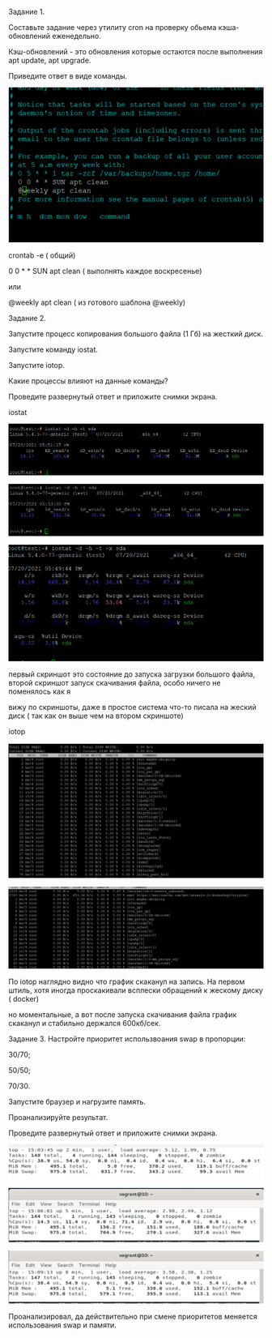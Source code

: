 Задание 1.

Составьте задание через утилиту cron на проверку обьема кэша-обновлений еженедельно.

Кэш-обновлений - это обновления которые остаются после выполнения apt update, apt upgrade.

Приведите ответ в виде команды.

![alt tag](https://github.com/avo1yanskiy/slin-homeworks/blob/main/image/3.6/Screenshot_2.png "cron")

crontab -e ( общий)

0 0 * * SUN apt clean ( выполнять каждое воскресенье)

или 

@weekly apt clean ( из готового шаблона @weekly)

Задание 2.

Запустите процесс копирования большого файла (1 Гб) на жесткий диск.

Запустите команду iostat.

Запустите iotop.

Какие процессы влияют на данные команды?

Проведите развернутый ответ и приложите снимки экрана.

iostat

![alt tag](https://github.com/avo1yanskiy/slin-homeworks/blob/main/image/3.6/id.png "id")

![alt tag](https://github.com/avo1yanskiy/slin-homeworks/blob/main/image/3.6/zapis.png "zapis")

![alt tag](https://github.com/avo1yanskiy/slin-homeworks/blob/main/image/3.6/Screenshot_1.png "-x")

первый скриншот это состояние до запуска загрузки большого файла, второй скриншот запуск скачивания файла, особо ничего не поменялось как я 

вижу по скриншоты, даже в простое система что-то писала на жеский диск ( так как он выше чем на втором скриншоте) 

iotop

![alt tag](https://github.com/avo1yanskiy/slin-homeworks/blob/main/image/3.6/itop_id.png "cron")

![alt tag](https://github.com/avo1yanskiy/slin-homeworks/blob/main/image/3.6/itop_save.png "itop_save")

По iotop наглядно видно что график скаканул на запись. На первом штиль, хотя иногда проскакивали всплески обращений к жескому диску ( docker) 

но моментальные, а вот после запуска скачивания файла график скаканул и стабильно держался 600кб/сек.


Задание 3.
Настройте приоритет использвоания swap в пропорции:

30/70;

50/50;

70/30.

Запустите браузер и нагрузите память.

Проанализируйте результат.

Проведите развернутый ответ и приложите снимки экрана.


![alt tag](https://github.com/avo1yanskiy/slin-homeworks/blob/main/image/3.6/0-100.png "0-100")

![alt tag](https://github.com/avo1yanskiy/slin-homeworks/blob/main/image/3.6/0-70.png "0-70")

![alt tag](https://github.com/avo1yanskiy/slin-homeworks/blob/main/image/3.6/0-30.png "0-70")

Проанализировал, да действительно при смене приоритетов меняется использования swap и памяти.

